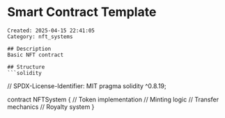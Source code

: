 # Smart Contract Template
    Created: 2025-04-15 22:41:05
    Category: nft_systems

    ## Description
    Basic NFT contract

    ## Structure
    ```solidity
// SPDX-License-Identifier: MIT
pragma solidity ^0.8.19;

contract NFTSystem {
    // Token implementation
    // Minting logic
    // Transfer mechanics
    // Royalty system
}
```